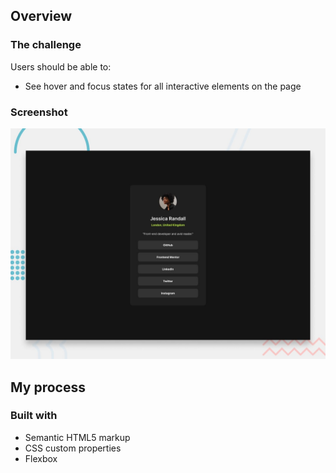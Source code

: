 ## Overview

### The challenge

Users should be able to:

- See hover and focus states for all interactive elements on the page

### Screenshot

![Design preview for the Social links profile coding challenge](./preview.jpg)


## My process

### Built with

- Semantic HTML5 markup
- CSS custom properties
- Flexbox
